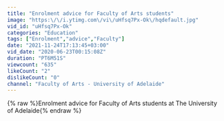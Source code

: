 ```yaml
---
title: "Enrolment advice for Faculty of Arts students"
image: "https:\/\/i.ytimg.com\/vi\/uHfsq7Px-Ok\/hqdefault.jpg"
vid_id: "uHfsq7Px-Ok"
categories: "Education"
tags: ["Enrolment","advice","Faculty"]
date: "2021-11-24T17:13:45+03:00"
vid_date: "2020-06-23T00:15:08Z"
duration: "PT6M51S"
viewcount: "635"
likeCount: "2"
dislikeCount: "0"
channel: "Faculty of Arts - University of Adelaide"
---
```

{% raw %}Enrolment advice for Faculty of Arts students at The University of Adelaide{% endraw %}
